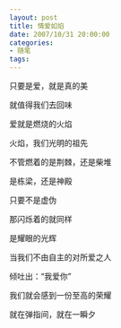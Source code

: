 ```yaml
---
layout: post
title: 情爱如焰
date: 2007/10/31 20:00:00
categories: 
- 随笔
tags: 
---
```


只要是爱，就是真的美

就值得我们去回味

爱就是燃烧的火焰

火焰，我们光明的祖先

不管燃着的是荆棘，还是柴堆

是栋梁，还是神殿

只要不是虚伪

那闪烁着的就同样

是耀眼的光辉

当我们不由自主的对所爱之人

倾吐出：“我爱你”

我们就会感到一份至高的荣耀

就在弹指间，就在一瞬夕
